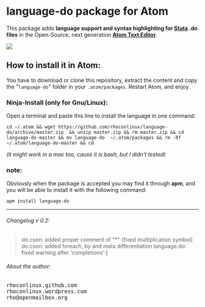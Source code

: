 # language-do package for Atom

This package adds **language support and syntax highlighting for [Stata](http://stata.com/) .do files** in the Open-Source, next generation [**Atom Text Editor**](https://github.com/atom/atom).

![](http://i.imgur.com/Nnnp4Pr.png)


## How to install it in Atom:
You have to download or clone this repository, extract the content and copy the "`language-do`" folder in your `.atom/packages`. Restart Atom, and enjoy.  

### Ninja-Install (only for Gnu/Linux):
Open a terminal and paste this line to install the language in one command: 

```
cd ~/.atom && wget https://github.com/rhoconlinux/language-do/archive/master.zip  && unzip master.zip && rm master.zip && cd language-do-master && mv language-do  ~/.atom/packages && rm -Rf ~/.atom/language-do-master && cd

```
*(it might work in a mac too, cause it is bash, but I didn't tested)*

### note:
Obviously when the package is accepted you may find it through **apm**, and you will be able to install it with the following command:

`apm install language-do`


- - -



###### Changelog v 0.2:
>do.cson: added proper comment of "*" (fixed multiplication symbol)
> do.cson: added foreach, by and mata differentiation
> language.do: fixed warning after 'completions':[ 


###### About the author:
<pre>
rhoconlinux.github.com
rhoconlinux.wordpress.com
rho@openmailbox.org
</pre>
